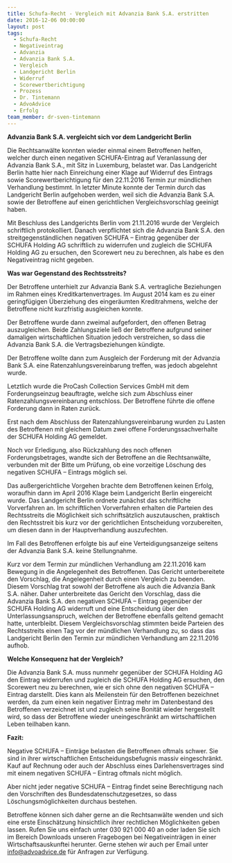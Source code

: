 ```yaml
---
title: Schufa-Recht - Vergleich mit Advanzia Bank S.A. erstritten
date: 2016-12-06 00:00:00
layout: post
tags:
  - Schufa-Recht
  - Negativeintrag
  - Advanzia
  - Advanzia Bank S.A.
  - Vergleich
  - Landgericht Berlin
  - Widerruf
  - Scorewertberichtigung
  - Prozess
  - Dr. Tintemann
  - AdvoAdvice
  - Erfolg
team_member: dr-sven-tintemann
---
```



**Advanzia Bank S.A. vergleicht sich vor dem Landgericht Berlin**

Die Rechtsanw&auml;lte konnten wieder einmal einem Betroffenen helfen, welcher durch einen negativen SCHUFA-Eintrag auf Veranlassung der Advanzia Bank S.A., mit Sitz in Luxemburg, belastet war. Das Landgericht Berlin hatte hier nach Einreichung einer Klage auf Widerruf des Eintrags sowie Scorewertberichtigung f&uuml;r den 22.11.2016 Termin zur m&uuml;ndlichen Verhandlung bestimmt. In letzter Minute konnte der Termin durch das Landgericht Berlin aufgehoben werden, weil sich die Advanzia Bank S.A. sowie der Betroffene auf einen gerichtlichen Vergleichsvorschlag geeinigt haben.

Mit Beschluss des Landgerichts Berlin vom 21.11.2016 wurde der Vergleich schriftlich protokolliert. Danach verpflichtet sich die Advanzia Bank S.A. den streitgegenst&auml;ndlichen negativen SCHUFA – Eintrag gegen&uuml;ber der SCHUFA Holding AG schriftlich zu widerrufen und zugleich die SCHUFA Holding AG zu ersuchen, den Scorewert neu zu berechnen, als habe es den Negativeintrag nicht gegeben.

**Was war Gegenstand des Rechtsstreits?**

Der Betroffene unterhielt zur Advanzia Bank S.A. vertragliche Beziehungen im Rahmen eines Kreditkartenvertrages. Im August 2014 kam es zu einer geringf&uuml;gigen &Uuml;berziehung des einger&auml;umten Kreditrahmens, welche der Betroffene nicht kurzfristig ausgleichen konnte.

Der Betroffene wurde dann zweimal aufgefordert, den offenen Betrag auszugleichen. Beide Zahlungsziele lie&szlig; der Betroffene aufgrund seiner damaligen wirtschaftlichen Situation jedoch verstreichen, so dass die Advanzia Bank S.A. die Vertragsbeziehungen k&uuml;ndigte.

Der Betroffene wollte dann zum Ausgleich der Forderung mit der Advanzia Bank S.A. eine Ratenzahlungsvereinbarung treffen, was jedoch abgelehnt wurde.

Letztlich wurde die ProCash Collection Services GmbH mit dem Forderungseinzug beauftragte, welche sich zum Abschluss einer Ratenzahlungsvereinbarung entschloss. Der Betroffene f&uuml;hrte die offene Forderung dann in Raten zur&uuml;ck.

Erst nach dem Abschluss der Ratenzahlungsvereinbarung wurden zu Lasten des Betroffenen mit gleichem Datum zwei offene Forderungssachverhalte der SCHUFA Holding AG gemeldet.

Noch vor Erledigung, also R&uuml;ckzahlung des noch offenen Forderungsbetrages, wandte sich der Betroffene an die Rechtsanw&auml;lte, verbunden mit der Bitte um Pr&uuml;fung, ob eine vorzeitige L&ouml;schung des negativen SCHUFA – Eintrags m&ouml;glich sei.

Das au&szlig;ergerichtliche Vorgehen brachte dem Betroffenen keinen Erfolg, woraufhin dann im April 2016 Klage beim Landgericht Berlin eingereicht wurde. Das Landgericht Berlin ordnete zun&auml;chst das schriftliche Vorverfahren an. Im schriftlichen Vorverfahren erhalten die Parteien des Rechtsstreits die M&ouml;glichkeit sich schrifts&auml;tzlich auszutauschen, praktisch den Rechtsstreit bis kurz vor der gerichtlichen Entscheidung vorzubereiten, um diesen dann in der Hauptverhandlung auszufechten.

Im Fall des Betroffenen erfolgte bis auf eine Verteidigungsanzeige seitens der Advanzia Bank S.A. keine Stellungnahme.

Kurz vor dem Termin zur m&uuml;ndlichen Verhandlung am 22.11.2016 kam Bewegung in die Angelegenheit des Betroffenen. Das Gericht unterbereitete den Vorschlag, die Angelegenheit durch einen Vergleich zu beenden. Diesem Vorschlag trat sowohl der Betroffene als auch die Advanzia Bank S.A. n&auml;her. Daher unterbreitete das Gericht den Vorschlag, dass die Advanzia Bank S.A. den negativen SCHUFA – Eintrag gegen&uuml;ber der SCHUFA Holding AG widerruft und eine Entscheidung &uuml;ber den Unterlassungsanspruch, welchen der Betroffene ebenfalls geltend gemacht hatte, unterbleibt. Diesem Vergleichsvorschlag stimmten beide Parteien des Rechtsstreits einen Tag vor der m&uuml;ndlichen Verhandlung zu, so dass das Landgericht Berlin den Termin zur m&uuml;ndlichen Verhandlung am 22.11.2016 aufhob.

**Welche Konsequenz hat der Vergleich?**

Die Advanzia Bank S.A. muss nunmehr gegen&uuml;ber der SCHUFA Holding AG den Eintrag widerrufen und zugleich die SCHUFA Holding AG ersuchen, den Scorewert neu zu berechnen, wie er sich ohne den negativen SCHUFA – Eintrag darstellt. Dies kann als Meilenstein f&uuml;r den Betroffenen bezeichnet werden, da zum einen kein negativer Eintrag mehr im Datenbestand des Betroffenen verzeichnet ist und zugleich seine Bonit&auml;t wieder hergestellt wird, so dass der Betroffene wieder uneingeschr&auml;nkt am wirtschaftlichen Leben teilhaben kann.

**Fazit:**

Negative SCHUFA – Eintr&auml;ge belasten die Betroffenen oftmals schwer. Sie sind in ihrer wirtschaftlichen Entscheidungsbefugnis massiv eingeschr&auml;nkt. Kauf auf Rechnung oder auch der Abschluss eines Darlehensvertrages sind mit einem negativen SCHUFA – Eintrag oftmals nicht m&ouml;glich.

Aber nicht jeder negative SCHUFA – Eintrag findet seine Berechtigung nach den Vorschriften des Bundesdatenschutzgesetzes, so dass L&ouml;schungsm&ouml;glichkeiten durchaus bestehen.

Betroffene k&ouml;nnen sich daher gerne an die Rechtsanw&auml;lte wenden und sich eine erste Einsch&auml;tzung hinsichtlich ihrer rechtlichen M&ouml;glichkeiten geben lassen. Rufen Sie uns einfach unter 030 921 000 40 an oder laden Sie sich im Bereich Downloads unseren Fragebogen bei Negativeintr&auml;gen in einer Wirtschaftsauskunftei herunter. Gerne stehen wir auch per Email unter info@advoadvice.de f&uuml;r Anfragen zur Verf&uuml;gung.